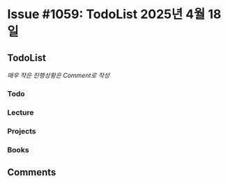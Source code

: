 # Issue #1059: TodoList 2025년 4월 18일

## TodoList

*매우 작은 진행상황은 Comment로 작성*

### Todo  

### Lecture

### Projects

### Books


## Comments

